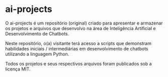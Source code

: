 # ai-projects

O ai-projects é um repositório (original) criado para apresentar e armazenar os projetos e arquivos que desenvolvo na área de Inteligência Artificial e Desenvolvimento de Chatbots.

Neste repositório, o(a) visitante terá acesso a scripts que demonstram habilidades iniciais / intermediárias em desenvolvimento de chatbots utilizando a linguagem Python.

Todos os projetos e seus respectivos arquivos foram publicados sob a licença MIT.
